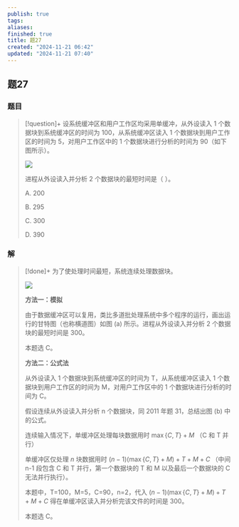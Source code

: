 ```yaml
---
publish: true
tags: 
aliases: 
finished: true
title: 题27
created: "2024-11-21 06:42"
updated: "2024-11-21 07:40"
---
```

## 题27
### 题目
> [!question]+
> 设系统缓冲区和用户工作区均采用单缓冲，从外设读入 1 个数据块到系统缓冲区的时间为 100，从系统缓冲区读入 1 个数据块到用户工作区的时间为 5，对用户工作区中的 1 个数据块进行分析的时间为 90（如下图所示）。
> 
> ![](https://pic3.zhimg.com/v2-16a20788b7f1d32c57fdf441ef85f25e_r.jpg)
> 
> 进程从外设读入并分析 2 个数据块的最短时间是（ ）。
> 
> A. 200
> 
> B. 295
> 
> C. 300
> 
> D. 390
### 解
> [!done]+
> 为了使处理时间最短，系统连续处理数据块。
> 
> ![](https://pic4.zhimg.com/v2-40357eb19e06fda9de73e92a53d2208f_r.jpg)
> 
> **方法一：模拟**
> 
> 由于数据缓冲区可以复用，类比多道批处理系统中多个程序的运行，画出运行的甘特图（也称横道图）如图 (a) 所示。进程从外设读入并分析 2 个数据块的最短时间是 300。
> 
> 本题选 C。
> 
> **方法二：公式法**
> 
> 从外设读入 1 个数据块到系统缓冲区的时间为 T，从系统缓冲区读入 1 个数据块到用户工作区的时间为 M，对用户工作区中的 1 个数据块进行分析的时间为 C。
> 
> 假设连续从外设读入并分析 n 个数据块，同 2011 年题 31，总结出图 (b) 中的公式。
> 
> 连续输入情况下，单缓冲区处理每块数据用时 $\max\{C, T\} + M$ （C 和 T 并行）
> 
> 单缓冲区仅处理 $n$ 块数据用时 $(n-1)(\max\{C, T\} + M)+T+M+C$ （中间 n-1 段包含 C 和 T 并行，第一个数据块的 T 和 M 以及最后一个数据块的 C 无法并行执行）。
> 
> 本题中，T=100，M=5，C=90，n=2，代入 $(n-1)(\max\{C, T\} + M)+T+M+C$ 得在单缓冲区读入并分析完该文件的时间是 300。
> 
> 本题选 C。
